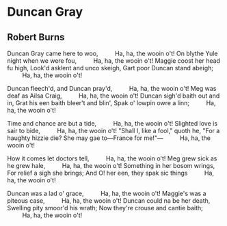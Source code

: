 # Duncan Gray
## Robert Burns
Duncan Gray came here to woo,
         Ha, ha, the wooin o't!
On blythe Yule night when we were fou,
         Ha, ha, the wooin o't!
Maggie coost her head fu high,
Look'd asklent and unco skeigh,
Gart poor Duncan stand abeigh;
         Ha, ha, the wooin o't!

Duncan fleech'd, and Duncan pray'd,
         Ha, ha, the wooin o't!
Meg was deaf as Ailsa Craig,
         Ha, ha, the wooin o't!
Duncan sigh'd baith out and in,
Grat his een baith bleer't and blin',
Spak o' lowpin owre a linn;
         Ha, ha, the wooin o't!

Time and chance are but a tide,
         Ha, ha, the wooin o't!
Slighted love is sair to bide,
         Ha, ha, the wooin o't!
"Shall I, like a fool," quoth he,
"For a haughty hizzie die?
She may gae to—France for me!"—
         Ha, ha, the wooin o't!

How it comes let doctors tell,
         Ha, ha, the wooin o't!
Meg grew sick as he grew hale,
         Ha, ha, the wooin o't!
Something in her bosom wrings,
For relief a sigh she brings;
And O! her een, they spak sic things
         Ha, ha, the wooin o't!

Duncan was a lad o' grace,
         Ha, ha, the wooin o't!
Maggie's was a piteous case,
         Ha, ha, the wooin o't!
Duncan could na be her death,
Swelling pity smoor'd his wrath;
Now they're crouse and cantie baith;
         Ha, ha, the wooin o't!